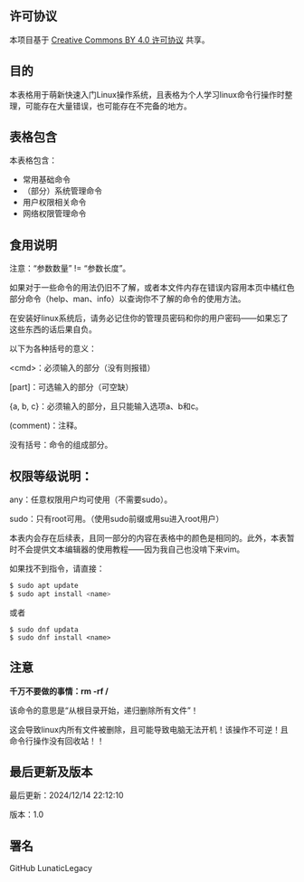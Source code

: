 
## 许可协议
本项目基于 [Creative Commons BY 4.0 许可协议](https://creativecommons.org/licenses/by/4.0/) 共享。

## 目的

本表格用于萌新快速入门Linux操作系统，且表格为个人学习linux命令行操作时整理，可能存在大量错误，也可能存在不完备的地方。

## 表格包含
本表格包含：
- 常用基础命令
- （部分）系统管理命令
- 用户权限相关命令
- 网络权限管理命令

## 食用说明
注意：“参数数量” != “参数长度”。

如果对于一些命令的用法仍旧不了解，或者本文件内存在错误内容用本页中橘红色部分命令（help、man、info）以查询你不了解的命令的使用方法。

在安装好linux系统后，请务必记住你的管理员密码和你的用户密码——如果忘了这些东西的话后果自负。

以下为各种括号的意义：

\<cmd\>：必须输入的部分（没有则报错）

[part]：可选输入的部分（可空缺）

{a, b, c}：必须输入的部分，且只能输入选项a、b和c。

(comment)：注释。

没有括号：命令的组成部分。

权限等级说明：
----

any：任意权限用户均可使用（不需要sudo）。

sudo：只有root可用。（使用sudo前缀或用su进入root用户）

本表内会存在后续表，且同一部分的内容在表格中的颜色是相同的。此外，本表暂时不会提供文本编辑器的使用教程——因为我自己也没啃下来vim。

如果找不到指令，请直接：

``` bash
$ sudo apt update
$ sudo apt install <name>
```
或者
```
$ sudo dnf updata
$ sudo dnf install <name>
```

## 注意

**千万不要做的事情：rm -rf /**

该命令的意思是“从根目录开始，递归删除所有文件”！

这会导致linux内所有文件被删除，且可能导致电脑无法开机！该操作不可逆！且命令行操作没有回收站！！ 

## 最后更新及版本
最后更新：<text>2024/12/14 22:12:10</text>

版本：1.0

## 署名
GitHub LunaticLegacy

